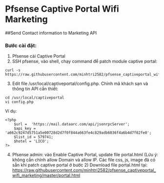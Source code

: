 # Pfsense Captive Portal Wifi Marketing
##Send Contact information to Marketing API

### Bước cài đặt:
1. Pfsense cài Captive Portal
2. SSH pfsense, vào shell, chạy command để patch module captive portal:
```
curl -s https://raw.githubusercontent.com/minhtri2582/pfsense_captiveportal_wifi_marketing/master/install.sh
```
3. Edit file /usr/local/captiveportal/config.php. Chỉnh mã khách sạn và thông tin API cần thiết:
```
cd /usr/local/captiveportal
vi config.php
```
Ví dụ:
```
<?php
    $url =  'https://mail.dataarc.com/api/jsonrpcServer';
    $api_key = 'a662c9247d5751a5e00728d2d7f0f844a663fe4c829adb6036f4a6b4d7f02fe0';
    $list_id = 579741;
    $hotel = 'LICO';
?>
```
4. Pfsense admin: vào Enable Captive Portal, update file portal.html (Lứu ý: không cần chỉnh allow Domain và allow IP. Các file css, js, image đã có sẵn khi patch captive portal ở bước 2)
Download file portal.html tại: https://raw.githubusercontent.com/minhtri2582/pfsense_captiveportal_wifi_marketing/master/portal.html
